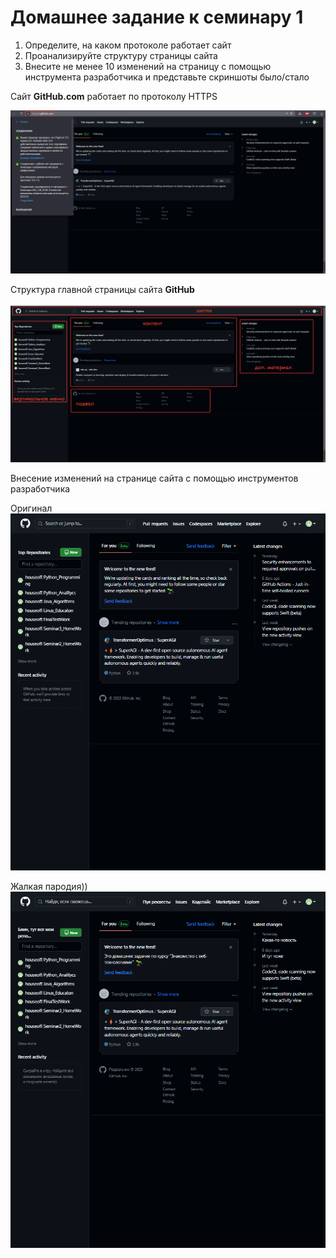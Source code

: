 # Домашнее задание к семинару 1

1. Определите, на каком протоколе работает сайт
2. Проанализируйте структуру страницы сайта
3. Внесите не менее 10 изменений на страницу с помощью инструмента разработчика и представьте скриншоты было/стало

Сайт **GitHub.com** работает по протоколу HTTPS

![hw1_protocol](/img/hw1_protocol.png "Протокол HTTPS сайта GitHub")

Структура главной страницы сайта **GitHub**

![hw1_structure](/img/hw1_structure.png "Структура сайта GitHub")

Внесение изменений на странице сайта с помощью инструментов разработчика

Оригинал
![hw1_before](/img/hw1_before.png "Страница сайта GitHub без изменений")

Жалкая пародия))
![hw1_after](/img/hw1_after.png "Страница сайта GitHub с изменениями")